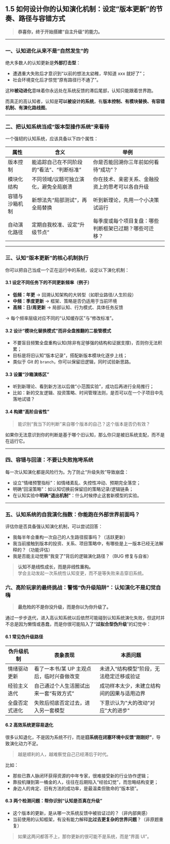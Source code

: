 ## 1.5 如何设计你的认知演化机制：设定“版本更新”的节奏、路径与容错方式

> **恭喜你，终于开始搭建“自主升级”的能力。**

---

### 一、认知进化从来不是“自然发生”的

绝大多数人的认知更新是**外部打击型**：

- 遭遇重大失败后才意识到“以前的想法太幼稚，早知道 xxx 就好了”；
- 社会环境变化后才惊觉“原有路径行不通了”。

这种**被动进化**意味着你永远处在系统反馈的滞后尾部，认知只能跟着世界跑。

而真正的高认知者，认知是**可以被设计的系统**，有**版本控制、有模块替换、有容错机制、有演化路线图**。

---

### 二、把认知系统当成“版本型操作系统”来看待

一个强韧的认知系统，应该具备以下四个属性：

| 属性           | 含义                                     | 举例                                                   |
| -------------- | ---------------------------------------- | ------------------------------------------------------ |
| 版本控制       | 能追踪自己在不同阶段的“看法”、“判断标准” | 你是否能回溯你三年前如何看待“成功”？                   |
| 模块化结构     | 不同领域/议题可独立演化，避免全局崩溃    | 你在技术、亲密关系、金融投资上的思考可以各自升级       |
| 容错与沙箱机制 | 新想法先“局部测试”，再全局替换           | 听到新理论，先用一个小决策试运行                       |
| 自动演化路径   | 定期自我校准、设定“升级节点”             | 每季度或每个项目复盘：哪些判断框架已过期？哪些可迁移？ |

---

### 三、认知“版本更新”的核心机制执行

你可以把自己当成一个正在运行中的系统，设定以下演化机制：

#### 3.1 设定不同任务下的不同更新频率（例子）

- **低频：年更** → 回溯认知架构的大转型（如职业路径/人生阶段）
- **中频：季度更新** → 框架、策略是否仍适用于当前环境
- **高频：日/周更新** → 局部认知、行为模式、具体任务反馈

→ 每个频率层级对应不同的“认知缓存区”与“修改标准”。

#### 3.2 设计“模块化替换模式”而非全盘推翻的二极管模式

- 不要盲目频繁全盘重构认知(除非有足够强的结构和证据支撑)，否则你无法积累；
- 目标是将旧认知“版本记录”，搭配新版本模块化逐步上线；
- 类似于 Git 的 `branch`，你可以保留旧逻辑，同时试验新思路。

#### 3.3 设置“沙箱演练区”

- 听到新理论、看到新方法以后做“小范围实验”，成功后再进行全局推行；
- 比如：新的交友逻辑、投资策略、时间管理法则，是否可以在一个子项目中先落地试错？

#### 3.4 构建“高阶自省性”

> 能识别“我当下的判断”来自哪个版本的自己？这个版本是否仍有效？

如果你无法意识到你的判断是基于哪个旧认知，那么你只是被旧系统支配，而不是在运行它。

---

### 四、容错与回滚：不要让失败拖垮系统

每一次认知演化都是风险行为。为了防止“升级失败”导致崩盘：

- 设立“情绪预警指标”：如情绪紊乱、失控性冲动、预期完全落空；
- 明确“回滚策略”：如认知切换前保留旧的策略记录/逻辑链条；
- 在认知实验中**明确“退出机制”**：什么时候停止这套新模型的实验。

---

### 五、认知系统的自我演化指数：你能跑在外部世界前面吗？

评估你是否具备强认知演化机制，可以尝试回答：

- 我每半年会重构一次自己的人生路径叙事吗？（活跃更新）
- 我当前接触到版本的投资、关系、项目策略中，有哪些是上一版本已经无法解释的？（功能评估）
- 我是否能主动觉察“我变了”背后的逻辑演化路径？（BUG 修复与自省）

> **认知不是线性成长，而是非线性重构。**  
> 学会主动发起一次系统性认知变更，而不是等失败来击穿旧系统。

### 六、高阶玩家的最终挑战：警惕“伪升级陷阱”：认知演化不是幻觉自嗨

> **最危险的不是你没升级，而是你以为你升级了。**

通过一步步迭代，进入高认知系统以后依然可能碰到认知系统演化失败，但这时并不总是因为懒惰或愚蠢，而是你很可能陷入了“**过拟合型伪升级**”的幻觉中：

#### 6.1 常见伪升级路径

| 伪升级机制     | 表象表现                                  | 本质问题                                   |
| -------------- | ----------------------------------------- | ------------------------------------------ |
| 情绪驱动更新   | 看了一本书/某 UP 主观点后，临时兴奋做改变 | 未进入“结构模型”阶段，无法稳定迁移或验证   |
| 经验主义迭代   | 自己通过个人生活圈试出来一套“有效方式”    | 成功样本太少，未建立结构间的因果与适用边界 |
| 全盘否定式进化 | 失败后彻底否定过去，进入另一套模型        | 下意识认为"大的改动"对应"大的进步"         |

#### 6.2 高效系统更容易**退化**

很多认知退化，不是因为系统不行，而是**旧系统在闭塞环境中反馈“刚刚好”**，导致演化动力不足。

> 越是顺利的人，越难察觉自己已经滞后于时代。

比如：

- 那些已靠人脉闭环获得资源的中年专家，很难接受新的行业协作逻辑；
- 靠投机赚到第一桶金的人，往往在后期陷入“经验幻觉”，而忽略结构变更；
- 身边人的肯定、旧有方法的成功率，是最温柔但致命的“版本锁”。

#### 6.3 两个检测问题：帮你识别“认知是否真在升级”

- 这个版本的更新，是从哪一次系统反馈中被验证过的？（非内部爽感）
- 当前使用的认知框架，有没有能力解释**比过去更复杂的世界问题**？（非原题重复）

> 如果这两问都答不上，那你更新的很可能不是系统，而是“界面 UI”。
